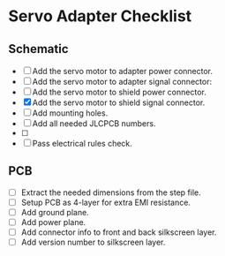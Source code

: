 # Servo Adapter Checklist


## Schematic
- [ ] Add the servo motor to adapter power connector.
- [ ] Add the servo motor to adapter signal connector:
- [ ] Add the servo motor to shield power connector.
- [X] Add the servo motor to shield signal connector.
- [ ] Add mounting holes.
- [ ] Add all needed JLCPCB numbers.
- [ ]  
- [ ] Pass electrical rules check.

## PCB

- [ ] Extract the needed dimensions from the step file.
- [ ] Setup PCB as 4-layer for extra EMI resistance.
- [ ] Add ground plane.
- [ ] Add power plane.
- [ ] Add connector info to front and back silkscreen layer.
- [ ] Add version number to silkscreen layer.
